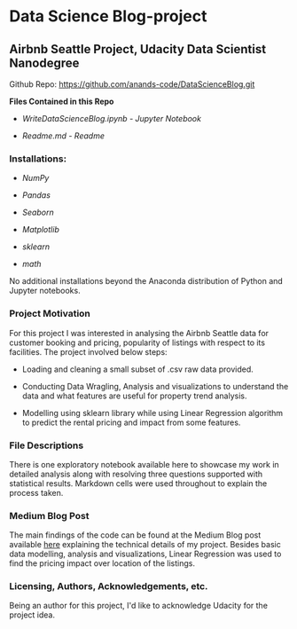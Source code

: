 # Data Science Blog-project

## Airbnb Seattle Project, Udacity Data Scientist Nanodegree

Github Repo: https://github.com/anands-code/DataScienceBlog.git

**Files Contained in this Repo**

* *WriteDataScienceBlog.ipynb - Jupyter Notebook*

* *Readme.md - Readme* 

### Installations:

* *NumPy*

* *Pandas*

* *Seaborn*

* *Matplotlib*

* *sklearn*

* *math*

No additional installations beyond the Anaconda distribution of Python and Jupyter notebooks.

### Project Motivation

For this project I was interested in analysing the Airbnb Seattle data for customer booking and pricing, popularity of listings with respect to its facilities.
The project involved below steps:

* Loading and cleaning a small subset of .csv raw data provided.

* Conducting Data Wragling, Analysis and visualizations to understand the data and what features are useful for property trend analysis.

* Modelling using sklearn library while using Linear Regression algorithm to predict the rental pricing and impact from some features. 
  
### File Descriptions

There is one exploratory notebook available here to showcase my work in detailed analysis along with resolving three questions supported with statistical results. 
Markdown cells were used throughout to explain the process taken.

### Medium Blog Post

The main findings of the code can be found at the Medium Blog post available [here](https://medium.com/@anand-blog/data-science-blog-1ead4fd41e5) explaining the technical details of my project. Besides basic data modelling, analysis and visualizations, Linear Regression  was used to find the pricing impact over location of the listings.

### Licensing, Authors, Acknowledgements, etc.
Being an author for this project, I'd like to acknowledge Udacity for the project idea.
